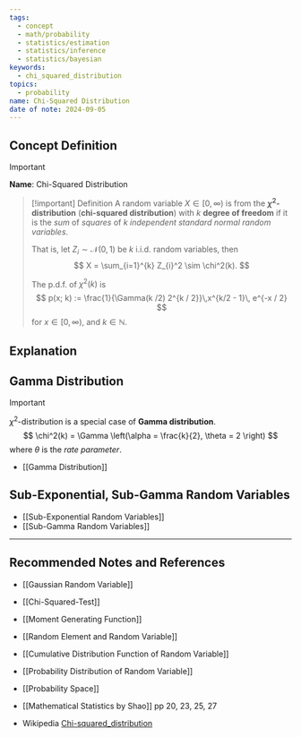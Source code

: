 ```yaml
---
tags:
  - concept
  - math/probability
  - statistics/estimation
  - statistics/inference
  - statistics/bayesian
keywords:
  - chi_squared_distribution
topics:
  - probability
name: Chi-Squared Distribution
date of note: 2024-09-05
---
```


## Concept Definition

>[!important]
>**Name**: Chi-Squared Distribution

>[!important] Definition
>A random variable $X\in [0,\infty)$ is from the **$\chi^2$-distribution** (**chi-squared distribution**) with $k$ **degree of freedom** if it is the *sum* of *squares* of  $k$ *independent standard normal random variables*.
>
>That is, let $Z_{i} \sim \mathcal{N}(0,1)$ be $k$ i.i.d. random variables, then 
>$$
>X = \sum_{i=1}^{k} Z_{i}^2 \sim \chi^2(k).
>$$
>
>The p.d.f. of $\chi^2(k)$ is 
>$$
>p(x; k) := \frac{1}{\Gamma(k /2) 2^{k / 2}}\,x^{k/2 - 1}\, e^{-x / 2}
>$$
>for $x \in [0,\infty),$ and $k \in \mathbb{N}.$






## Explanation



## Gamma Distribution

>[!important]
>$\chi^2$-distribution is a special case of **Gamma distribution**.
>$$
>\chi^2(k) = \Gamma \left(\alpha = \frac{k}{2}, \theta = 2 \right)
>$$
>where $\theta$ is the *rate parameter*.

- [[Gamma Distribution]]


## Sub-Exponential, Sub-Gamma Random Variables

- [[Sub-Exponential Random Variables]]
- [[Sub-Gamma Random Variables]]



-----------
##  Recommended Notes and References


- [[Gaussian Random Variable]]
- [[Chi-Squared-Test]]


- [[Moment Generating Function]]
- [[Random Element and Random Variable]]
- [[Cumulative Distribution Function of Random Variable]]
- [[Probability Distribution of Random Variable]]
- [[Probability Space]]


- [[Mathematical Statistics by Shao]] pp 20, 23, 25,  27
- Wikipedia [Chi-squared_distribution](https://en.wikipedia.org/wiki/Chi-squared_distribution)